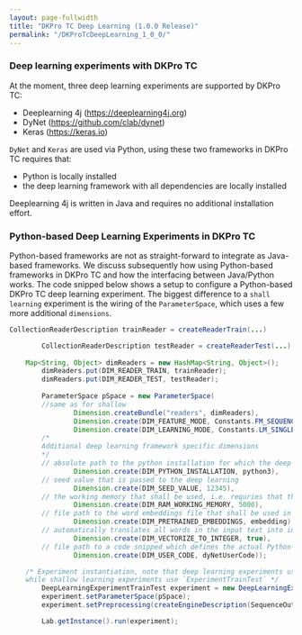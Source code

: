 ```yaml
---
layout: page-fullwidth
title: "DKPro TC Deep Learning (1.0.0 Release)"
permalink: "/DKProTcDeepLearning_1_0_0/"
---
```


### Deep learning experiments with DKPro TC
At the moment, three deep learning experiments are supported by DKPro TC:

* Deeplearning 4j (https://deeplearning4j.org)
* DyNet (https://github.com/clab/dynet)
* Keras (https://keras.io)

`DyNet` and `Keras` are used via Python, using these two frameworks in DKPro TC requires that:
* Python is locally installed
* the deep learning framework with all dependencies are locally installed

Deeplearning 4j is written in Java and requires no additional installation effort.


### Python-based Deep Learning Experiments in DKPro TC
Python-based frameworks are not as straight-forward to integrate as Java-based frameworks. We discuss subsequently how using Python-based frameworks in DKPro TC and how the interfacing between Java/Python works.
The code snipped below shows a setup to configure a Python-based DKPro TC deep learning experiment. The biggest difference to a `shall learning` experiment is the wiring of the `ParameterSpace`, which uses a few more additional `dimensions`.

```java
CollectionReaderDescription trainReader = createReaderTrain(...)

		CollectionReaderDescription testReader = createReaderTest(...)		
	
    Map<String, Object> dimReaders = new HashMap<String, Object>();
		dimReaders.put(DIM_READER_TRAIN, trainReader);
		dimReaders.put(DIM_READER_TEST, testReader);
		
		ParameterSpace pSpace = new ParameterSpace(
        //same as for shallow 
				Dimension.createBundle("readers", dimReaders), 
				Dimension.create(DIM_FEATURE_MODE, Constants.FM_SEQUENCE),
				Dimension.create(DIM_LEARNING_MODE, Constants.LM_SINGLE_LABEL), 
        /*
        Additional deep learning framework specific dimensions
        */
        // absolute path to the python installation for which the deep learning framework is installed
				Dimension.create(DIM_PYTHON_INSTALLATION, python3),
        // seed value that is passed to the deep learning 
				Dimension.create(DIM_SEED_VALUE, 12345),
        // the working memory that shall be used, i.e. requries that the Python-based framework supports memory limits
				Dimension.create(DIM_RAM_WORKING_MEMORY, 5000), 
        // file path to the word embeddings file that shall be used in the experiment        
				Dimension.create(DIM_PRETRAINED_EMBEDDINGS, embedding),
        // automatically translates all words in the input text into integer values and stores a mapping
				Dimension.create(DIM_VECTORIZE_TO_INTEGER, true), 
        // file path to a code snipped which defines the actual Python-framework-specific deep learning code
				Dimension.create(DIM_USER_CODE, dyNetUserCode));

    /* Experiment instantiation, note that deep learning experiments use `DeepLearningExperimentTrainTest` 
    while shallow learning experiments use `ExperimentTrainTest` */
		DeepLearningExperimentTrainTest experiment = new DeepLearningExperimentTrainTest("Experiment", DynetAdapter.class);
		experiment.setParameterSpace(pSpace);
		experiment.setPreprocessing(createEngineDescription(SequenceOutcomeAnnotator.class));

		Lab.getInstance().run(experiment);
```
